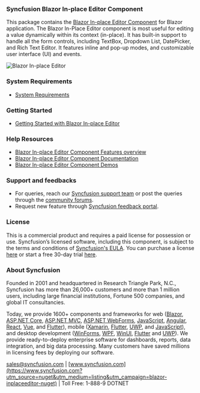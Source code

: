 ### Syncfusion Blazor In-place Editor Component

This package contains the [Blazor In-place Editor Component](https://www.syncfusion.com/blazor-components/blazor-in-place-editor?utm_source=nuget&utm_medium=listing&utm_campaign=blazor-inplaceeditor-nuget) for Blazor application. The Blazor In-Place Editor component is most useful for editing a value dynamically within its context (in-place). It has built-in support to handle all the form controls, including TextBox, Dropdown List, DatePicker, and Rich Text Editor. It features inline and pop-up modes, and customizable user interface (UI) and events.

![Blazor In-place Editor](https://raw.githubusercontent.com/SyncfusionExamples/nuget-img/master/blazor/blazor-in-place-editor.png)

### System Requirements

* [System Requirements](https://blazor.syncfusion.com/documentation/system-requirements?utm_source=nuget&utm_medium=listing&utm_campaign=blazor-inplaceeditor-nuget)

### Getting Started

* [Getting Started with Blazor In-place Editor](https://blazor.syncfusion.com/documentation/in-place-editor/getting-started?utm_source=nuget&utm_medium=listing&utm_campaign=blazor-inplaceeditor-nuget)

### Help Resources

* [Blazor In-place Editor Component Features overview](https://www.syncfusion.com/blazor-components/blazor-in-place-editor?utm_source=nuget&utm_medium=listing&utm_campaign=blazor-inplaceeditor-nuget)
* [Blazor In-place Editor Component Documentation](https://blazor.syncfusion.com/documentation/in-place-editor/getting-started?utm_source=nuget&utm_medium=listing&utm_campaign=blazor-inplaceeditor-nuget)
* [Blazor In-place Editor Component Demos](https://blazor.syncfusion.com/demos/in-place-editor/overview?utm_source=nuget&utm_medium=listing&utm_campaign=blazor-inplaceeditor-nuget)

### Support and feedbacks

* For queries, reach our [Syncfusion support team](https://www.syncfusion.com/support/directtrac/incidents/newincident?utm_source=nuget&utm_medium=listing&utm_campaign=blazor-inplaceeditor-nuget) or post the queries through the [community forums](https://www.syncfusion.com/forums/blazor-components?utm_source=nuget&utm_medium=listing&utm_campaign=blazor-inplaceeditor-nuget). 
* Request new feature through [Syncfusion feedback portal](https://www.syncfusion.com/feedback/blazor-components?utm_source=nuget&utm_medium=listing&utm_campaign=blazor-inplaceeditor-nuget).

### License

This is a commercial product and requires a paid license for possession or use. Syncfusion’s licensed software, including this component, is subject to the terms and conditions of [Syncfusion's EULA](https://www.syncfusion.com/eula/es/?utm_source=nuget&utm_medium=listing&utm_campaign=blazor-inplaceeditor-nuget). You can purchase a license [here](https://www.syncfusion.com/sales/products?utm_source=nuget&utm_medium=listing&utm_campaign=blazor-inplaceeditor-nuget) or start a free 30-day trial [here](https://www.syncfusion.com/account/manage-trials/start-trials?utm_source=nuget&utm_medium=listing&utm_campaign=blazor-inplaceeditor-nuget).

### About Syncfusion

Founded in 2001 and headquartered in Research Triangle Park, N.C., Syncfusion has more than 26,000+ customers and more than 1 million users, including large financial institutions, Fortune 500 companies, and global IT consultancies.
 
Today, we provide 1600+ components and frameworks for web ([Blazor](https://www.syncfusion.com/blazor-components?utm_source=nuget&utm_medium=listing&utm_campaign=blazor-inplaceeditor-nuget), [ASP.NET Core](https://www.syncfusion.com/aspnet-core-ui-controls?utm_source=nuget&utm_medium=listing&utm_campaign=blazor-inplaceeditor-nuget), [ASP.NET MVC](https://www.syncfusion.com/aspnet-mvc-ui-controls?utm_source=nuget&utm_medium=listing&utm_campaign=blazor-inplaceeditor-nuget), [ASP.NET WebForms](https://www.syncfusion.com/jquery/aspnet-webforms-ui-controls?utm_source=nuget&utm_medium=listing&utm_campaign=blazor-inplaceeditor-nuget), [JavaScript](https://www.syncfusion.com/javascript-ui-controls?utm_source=nuget&utm_medium=listing&utm_campaign=blazor-inplaceeditor-nuget), [Angular](https://www.syncfusion.com/angular-ui-components?utm_source=nuget&utm_medium=listing&utm_campaign=blazor-inplaceeditor-nuget), [React](https://www.syncfusion.com/react-ui-components?utm_source=nuget&utm_medium=listing&utm_campaign=blazor-inplaceeditor-nuget), [Vue](https://www.syncfusion.com/vue-ui-components?utm_source=nuget&utm_medium=listing&utm_campaign=blazor-inplaceeditor-nuget), and [Flutter](https://www.syncfusion.com/flutter-widgets?utm_source=nuget&utm_medium=listing&utm_campaign=blazor-inplaceeditor-nuget)), mobile ([Xamarin](https://www.syncfusion.com/xamarin-ui-controls?utm_source=nuget&utm_medium=listing&utm_campaign=blazor-inplaceeditor-nuget), [Flutter](https://www.syncfusion.com/flutter-widgets?utm_source=nuget&utm_medium=listing&utm_campaign=blazor-inplaceeditor-nuget), [UWP](https://www.syncfusion.com/uwp-ui-controls?utm_source=nuget&utm_medium=listing&utm_campaign=blazor-inplaceeditor-nuget), and [JavaScript](https://www.syncfusion.com/javascript-ui-controls?utm_source=nuget&utm_medium=listing&utm_campaign=blazor-inplaceeditor-nuget)), and desktop development ([WinForms](https://www.syncfusion.com/winforms-ui-controls?utm_source=nuget&utm_medium=listing&utm_campaign=blazor-inplaceeditor-nuget), [WPF](https://www.syncfusion.com/wpf-controls?utm_source=nuget&utm_medium=listing&utm_campaign=blazor-inplaceeditor-nuget), [WinUI](https://www.syncfusion.com/winui-controls?utm_source=nuget&utm_medium=listing&utm_campaign=blazor-inplaceeditor-nuget), [Flutter](https://www.syncfusion.com/flutter-widgets?utm_source=nuget&utm_medium=listing&utm_campaign=blazor-inplaceeditor-nuget) and [UWP](https://www.syncfusion.com/uwp-ui-controls?utm_source=nuget&utm_medium=listing&utm_campaign=blazor-inplaceeditor-nuget)). We provide ready-to-deploy enterprise software for dashboards, reports, data integration, and big data processing. Many customers have saved millions in licensing fees by deploying our software.

[sales@syncfusion.com](mailto:sales@syncfusion.com?Subject=Syncfusion%20Blazor%20-%20NuGet) | [www.syncfusion.com](https://www.syncfusion.com?utm_source=nuget&utm_medium=listing&utm_campaign=blazor-inplaceeditor-nuget) | Toll Free: 1-888-9 DOTNET